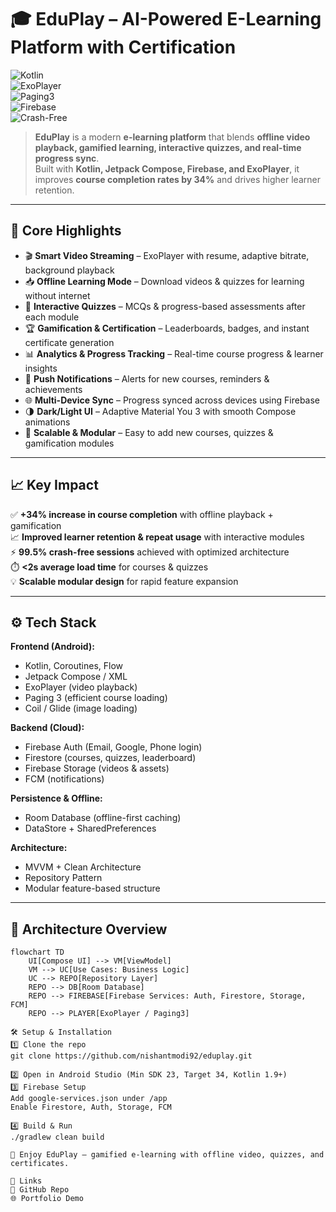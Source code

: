 # 🎓 EduPlay – AI-Powered E-Learning Platform with Certification  

![Kotlin](https://img.shields.io/badge/Kotlin-100%25-blue.svg)  
![ExoPlayer](https://img.shields.io/badge/ExoPlayer-Video_Streaming-blue)  
![Paging3](https://img.shields.io/badge/Paging3-Efficient_Loading-lightblue)  
![Firebase](https://img.shields.io/badge/Firebase-Backend-yellow)  
![Crash-Free](https://img.shields.io/badge/Crash--Free-99.5%25-success)  

> **EduPlay** is a modern **e-learning platform** that blends **offline video playback, gamified learning, interactive quizzes, and real-time progress sync**.  
> Built with **Kotlin, Jetpack Compose, Firebase, and ExoPlayer**, it improves **course completion rates by 34%** and drives higher learner retention.  

---

## 🌟 Core Highlights  

- 🎬 **Smart Video Streaming** – ExoPlayer with resume, adaptive bitrate, background playback  
- 📥 **Offline Learning Mode** – Download videos & quizzes for learning without internet  
- 📝 **Interactive Quizzes** – MCQs & progress-based assessments after each module  
- 🏆 **Gamification & Certification** – Leaderboards, badges, and instant certificate generation  
- 📊 **Analytics & Progress Tracking** – Real-time course progress & learner insights  
- 🔔 **Push Notifications** – Alerts for new courses, reminders & achievements  
- 🌐 **Multi-Device Sync** – Progress synced across devices using Firebase  
- 🌗 **Dark/Light UI** – Adaptive Material You 3 with smooth Compose animations  
- 🚀 **Scalable & Modular** – Easy to add new courses, quizzes & gamification modules  

---

## 📈 Key Impact  

✅ **+34% increase in course completion** with offline playback + gamification  
📈 **Improved learner retention & repeat usage** with interactive modules  
⚡ **99.5% crash-free sessions** achieved with optimized architecture  
⏱️ **<2s average load time** for courses & quizzes  
💡 **Scalable modular design** for rapid feature expansion  

---

## ⚙️ Tech Stack  

**Frontend (Android):**  
- Kotlin, Coroutines, Flow  
- Jetpack Compose / XML  
- ExoPlayer (video playback)  
- Paging 3 (efficient course loading)  
- Coil / Glide (image loading)  

**Backend (Cloud):**  
- Firebase Auth (Email, Google, Phone login)  
- Firestore (courses, quizzes, leaderboard)  
- Firebase Storage (videos & assets)  
- FCM (notifications)  

**Persistence & Offline:**  
- Room Database (offline-first caching)  
- DataStore + SharedPreferences  

**Architecture:**  
- MVVM + Clean Architecture  
- Repository Pattern  
- Modular feature-based structure  

---

## 🧠 Architecture Overview  

```mermaid
flowchart TD
    UI[Compose UI] --> VM[ViewModel]
    VM --> UC[Use Cases: Business Logic]
    UC --> REPO[Repository Layer]
    REPO --> DB[Room Database]
    REPO --> FIREBASE[Firebase Services: Auth, Firestore, Storage, FCM]
    REPO --> PLAYER[ExoPlayer / Paging3]

🛠 Setup & Installation
1️⃣ Clone the repo
git clone https://github.com/nishantmodi92/eduplay.git

2️⃣ Open in Android Studio (Min SDK 23, Target 34, Kotlin 1.9+)
3️⃣ Firebase Setup
Add google-services.json under /app
Enable Firestore, Auth, Storage, FCM

4️⃣ Build & Run
./gradlew clean build

🎉 Enjoy EduPlay – gamified e-learning with offline video, quizzes, and certificates.

🔗 Links
📂 GitHub Repo
🌐 Portfolio Demo
